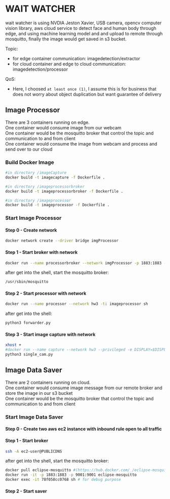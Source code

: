 # WAIT WATCHER
wait watcher is using NVDIA Jeston Xavier, USB camera, opencv computer vision library, aws cloud service to detect face and human body through edge, and using machine learning model and and upload to remote through mosquitto, finally the image would get saved in s3 bucket. 

Topic:  
* for edge container communication: imagedetection/extractor  
* for cloud container and edge to cloud communication: imagedetection/processor

QoS:   
* Here, I choosed `at least once (1)`, I assume this is for business that does not worry about object duplication but want guarantee of delivery

## Image Processor
There are 3 containers running on edge.  
One container would consume image from our webcam  
One container would be the mosquitto broker that control the topic and communication to and from client  
One container would consume the image from webcam and process and send over to our cloud
### Build Docker Image
```sh
#in directory /imageCapture
docker build -t imagecapture -f Dockerfile .

#in directory /imageprocessorbroker
docker build -t imageprocessorbroker -f Dockerfile .

#in directory /imageprocessor
docker build -t imageprocessor -f Dockerfile .
```
### Start Image Processor

#### Step 0 -  Create network
```sh
docker network create --driver bridge imgProcessor
```

#### Step 1 - Start broker with network
```sh
docker run --name processorbroker --network imgProcessor -p 1883:1883 -ti imageprocessorbroker sh
```
after get into the shell, start the mosquitto broker:
```sh
/usr/sbin/mosquitto
```

#### Step 2 - Start processor with network
```sh
docker run --name processor --network hw3 -ti imageprocessor sh
```
after get into the shell:
```sh
python3 forwarder.py
```

#### Step 3 - Start image capture with network
```sh
xhost +
#docker run --name capture --network hw3 --privileged -e DISPLAY=$DISPLAY -v /tmp/.X11-unix:/tmp/.X11-unix -ti imagecapture bash
python3 single_cam.py
```

## Image Data Saver
There are 2 containers running on cloud.  
One container would consume image message from our remote broker and store the image in our s3 bucket  
One container would be the mosquitto broker that control the topic and communication to and from client  

### Start Image Data Saver 

#### Step 0 -  Create two aws ec2 instance with inbound rule open to all traffic

#### Step 1 - Start broker
```sh
ssh -A ec2-user@PUBLICDNS
```
after get into the shell, start the mosquitto broker:
```sh
docker pull eclipse-mosquitto #(https://hub.docker.com/_/eclipse-mosquitto?tab=description)
docker run -it -p 1883:1883 -p 9001:9001 eclipse-mosquitto
docker exec -it 78f058cc0768 sh # for debug purpose
```

#### Step 2 - Start saver